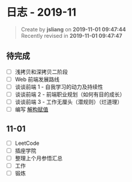 日志 - 2019-11
===

> Create by **jsliang** on **2019-11-01 09:47:44**  
> Recently revised in **2019-11-01 09:47:47**

## 待完成

* [ ] 浅拷贝和深拷贝二阶段
* [ ] Web 前端发展路线
* [ ] 谈谈前端 1 - 自我学习的动力及持续性
* [ ] 谈谈前端 2 - 前端职业规划（如何有目的成长）
* [ ] 谈谈前端 3 - 工作无厘头（潜规则）（烂道理）
* [ ] 编写 [解构赋值](https://developer.mozilla.org/zh-CN/docs/Web/JavaScript/Reference/Operators/Destructuring_assignment)

## 11-01

* [ ] LeetCode
* [ ] 插座学院
* [ ] 整理上个月参悟汇总
* [ ] 工作
* [ ] 锻炼